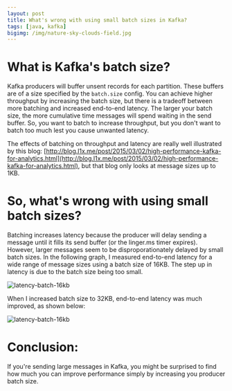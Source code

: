 ```yaml
---
layout: post
title: What's wrong with using small batch sizes in Kafka?
tags: [java, kafka]
bigimg: /img/nature-sky-clouds-field.jpg
---
```


# What is Kafka's batch size?

Kafka producers will buffer unsent records for each partition. These buffers are of a size specified by the `batch.size` config. You can achieve higher throughput by increasing the batch size, but there is a tradeoff between more batching and increased end-to-end latency. The larger your batch size, the more cumulative time messages will spend waiting in the send buffer. So, you want to batch to increase throughput, but you don't want to batch too much lest you cause unwanted latency.

The effects of batching on throughput and latency are really well illustrated by this blog: [http://blog.l1x.me/post/2015/03/02/high-performance-kafka-for-analytics.html](http://blog.l1x.me/post/2015/03/02/high-performance-kafka-for-analytics.html), but that blog only looks at message sizes up to 1KB. 

# So, what's wrong with using small batch sizes?

Batching increases latency because the producer will delay sending a message until it fills its send buffer (or the linger.ms timer expires). However, larger messages seem to be disproporationately delayed  by small batch sizes.  In the following graph, I measured end-to-end latency for a wide range of message sizes using a batch size of 16KB.  The step up in latency is due to the batch size being too small.

![latency-batch-16kb](http://iandow.github.io/img/latency-batch-16kb.png)

When I increased batch size to 32KB, end-to-end latency was much improved, as shown below:

![latency-batch-16kb](http://iandow.github.io/img/latency-batch-32kb.png)

# Conclusion:

If you're sending large messages in Kafka, you might be surprised to find how much you can improve performance simply by increasing you producer batch size. 
